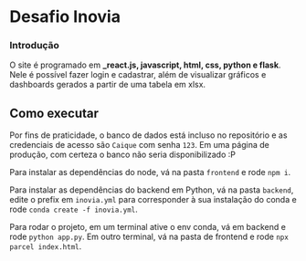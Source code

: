 # Desafio Inovia
### Introdução

O site é programado em **_react.js, javascript, html, css, python e flask**. Nele é possível fazer login e cadastrar, além de visualizar gráficos e dashboards gerados a partir de uma tabela em xlsx.

## Como executar
Por fins de praticidade, o banco de dados está incluso no repositório e as credenciais de acesso são `Caique` com senha `123`. Em uma página de produção, com certeza o banco não seria disponibilizado :P

Para instalar as dependências do node, vá na pasta `frontend` e rode `npm i`.

Para instalar as dependências do backend em Python, vá na pasta `backend`, edite o prefix em `inovia.yml` para corresponder à sua instalação do conda e rode `conda create -f inovia.yml`.

Para rodar o projeto, em um terminal ative o env conda, vá em backend e rode `python app.py`. Em outro terminal, vá na pasta de frontend e rode `npx parcel index.html`.

